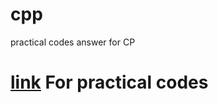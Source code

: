 # cpp
practical codes answer for CP


# [link](https://github.com/apsitv27/cpexp) For practical codes 

 
